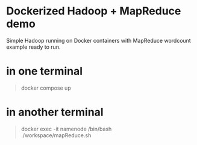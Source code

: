 # Dockerized Hadoop + MapReduce demo
Simple Hadoop running on Docker containers with MapReduce wordcount example ready to run.

# in one terminal
>docker compose up

 # in another terminal
>docker exec -it namenode /bin/bash   
>./workspace/mapReduce.sh

